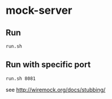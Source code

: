 # mock-server

## Run
```
run.sh
```

## Run with specific port
```
run.sh 8081
```

see http://wiremock.org/docs/stubbing/